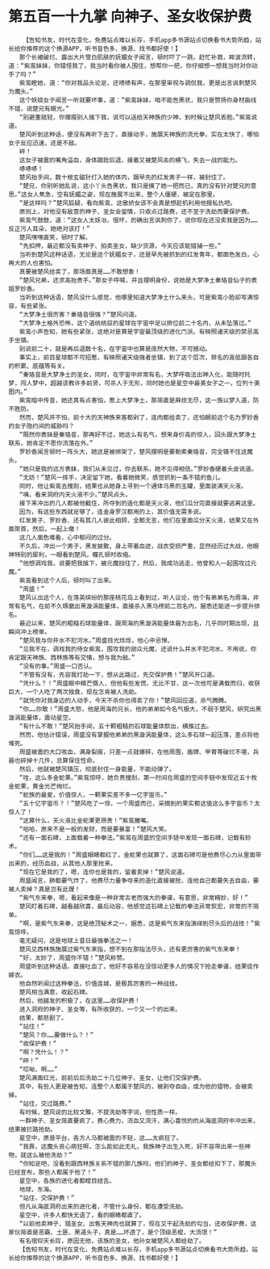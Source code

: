 # 第五百一十九掌 向神子、圣女收保护费
        【告知书友，时代在变化，免费站点难以长存，手机app多书源站点切换看书大势所趋，站长给你推荐的这个换源APP，听书音色多、换源、找书都好使！】
       那个长裙破烂、露出大片雪白肌肤的妩媚女子闻言，顿时吓了一跳，赶忙补救，眸波流转，道：“紫鸾妹妹，你错怪我了，我当时看你被人围住，想帮你一把，你仔细想一想我当时对你动手了吗？”
       紫鸾瞪她，道：“你对我品头论足，还啧啧有声，在那里审视与调侃我，更是出言讽刺楚风为魔头。”
       这个妖娆女子闻言一听就要坏事，道：“紫鸾妹妹，咱不能告黑状，我只是赞扬你身材曲线不错，说楚兄有眼光。”
       “别避重就轻，你撺掇别人擒下我，说可以送给天神族的少神，到时候让楚风丢脸。”紫鸾说道。
       楚风听到这种话，便没有再听下去了，直接动手，施展天神族的流光拳，实在太快了，哪怕女子反应迅速，还是不敌。
       砰！
       这女子被震的嘴角溢血，身体踉跄后退，接着又被楚风击的横飞，失去一战的能力。
       哧哧哧！
       楚风抬手间，数十根玄磁针打入她的体内，跟早先的红发男子一样，被封住了。
       “楚兄，你别听她乱说，这小丫头告黑状，我只是摸了她一把而已，真的没有针对楚兄的意思。”这女人焦急，空有妩媚之姿，现在施展不出来，整个人僵硬，被定在那里。
       “是这样吗？”楚风狐疑，看向紫鸾，这傲娇女该不会真是想趁机利用他报私仇吧。
       原则上，对他没有敌意的神子、圣女会留情，只收点过路费，还不至于洗劫而要保护费。
       紫鸾气鼓鼓，道：“这女人太妖冶，很坏，的确出言讽刺你了，说你现在还没卖我是因为……反正污人耳朵，她绝对该打！”
       楚风嘿嘿直笑，顿时了解。
       “先扣押，最近都没有卖神子、拍卖圣女，缺少货源，今天应该能猎捕一些。”
       当听到楚风这种话语，无论是这个妩媚女子，还是早先被抓到的红发青年，都面色发白，心再大的人也害怕。
       真要被楚风给卖了，那场面真是……不敢想象！
       “楚风兄弟，还求高抬贵手。”那女子呼喊，并且摆明身份，说她是大梦净土秦珞音仙子的表姐罗妙香。
       当听到这种话语，楚风没什么感觉，他哪里知道大梦净土什么来头，可是紫鸾小脸却写满惊容，有些紧张。
       “大梦净土很厉害？秦珞音很强？”楚风问道。
       “大梦净土格外恐怖，这个道统统驭的星球在宇宙中足以排位前二十名内，从未坠落过。”
       紫鸾小声告知，她有些紧张，这绝对是算是宇宙最顶级的进化门派，有映照诸天级的禁忌高手坐镇。
       别说前二十，就是再后退数十名，在宇宙中也算是庞然大物，不可撼动。
       事实上，前百星球都不可招惹，有映照诸天级强者坐镇，到了这个层次，排名的高低跟各自的积累、底蕴等有关。
       “秦珞音是大梦净土的圣女，同时，在宇宙中非常有名，大梦呼吸法出神入化，能随时托梦，闯人梦中，超越该教许多前贤，可杀人于无形，同时她也是星空中最美女子之一，位列十美图内。”
       紫鸾暗中传音，她还真有点害怕，惹上大梦净土，那简直是麻烦无尽，这一族以梦入道，防不胜防。
       然而，楚风并不怕，前十大的天神族来客都剁了，连肉都给卖了，还怕眼前这个名为罗妙香的女子隐约间的威胁吗？
       “既然你表妹是秦珞音，那再好不过，她这么有名气，想来身价高的惊人，回头跟大梦净土联系，她肯定不愿你流落在外。”
       罗妙香闻言顿时一阵头大，她这是被绑架了，楚风摆明是要勒索秦珞音，完全镇不住这魔头。
       “她只是我的远方表妹，我们从未见过，你去联系，她不见得相信。”罗妙香硬着头皮说道。
       “无妨！”楚风一挥手，决定留下她，看着她微笑，感觉抓到一条不错的鱼儿。
       同时，他让紫鸾去搜刮，结果也从她身上寻到一个通体乌黑的玉罐，里面装满天火液。
       “咦，看来洞府内天火液不少。”楚风点头。
       接下来冲出的几人都被他截住，所夺到的造化都是天火液，他们瓜分完直接就要逃离这里。
       因为，有这些东西就足够了，连金身罗汉都用的上，其价值无需多说。
       红发男子、罗妙香、还有其几人彼此相顾，全都无言，他们在里面瓜分天火液，结果又在外面聚首，然后，一起上缴！
       这几人面色难看，心中郁闷的过分。
       不久后，冲出一个男子，黑发披散，身上带着血迹，战衣受损严重，显然经历过大战，他眼神特别的犀利，一眼看到楚风，瞳孔顿时收缩。
       “他想调戏我，说要把我擒下，被元魔挡住了，然后，我成功逃走，他曾和人一起围攻过元魔。”
       紫鸾看到这个人后，顿时叫了出来。
       “周盛！”
       楚风认出这个人，在落英缤纷的那座桃花岛上看到过，听人议论，他个有弟弟名为周海，非常有名气，在前不久琢磨出黑漩涡能量体，直接杀入黑马榜前二百名内，据悉还能进一步提升排名。
       最近以来，楚风的粗糙石球能量体，跟周海的黑漩涡能量体最为出名，几乎同时期出现，且瞬间冲上榜单。
       “楚风我与你井水不犯河水。”周盛目光烁烁，他心中忌惮。
       “见我不在，调戏我的侍女紫鸾，围攻我的部众元魔，还说什么井水不犯河水，不用说，你肯定跟天神族、西林族等有交情，想与我为敌。”
       “没有的事。”周盛一口否认。
       “不管有没有，先容我打劫一下，想从此路过，先交保护费！”楚风开口道。
       “凭什么？！”周盛眼中精芒慑人，但他有些发慌，无比不甘，这一次他可是满载而归，收获巨大，一个人吃了两次独食，现在怎肯被人洗劫。
       “就凭你对我身边的人动手，今天不杀你也得卖了你！”楚风回应道，杀气腾腾。
       “你……你敢！”周盛大怒，他是周海的兄长，他的弟弟如今名气极大，不弱于楚风，研究出黑漩涡能量体，震动星空。
       “有什么不敢！”楚风抬手间，五十颗粗糙的石球能量体祭出，横推过去。
       然而，他估计错误，周盛没有掌握他弟弟的黑漩涡能量体，这么多石球一起压落，差点将他堆死。
       周盛被震的大口咳血，满身裂痕，只差一点就爆碎，在他周围，盾牌、甲胄等破烂不堪，兵器也碎掉十几件，总算保住性命。
       然后，他就被楚风镇压，彻底封住一身能量，不能动弹了。
       “哇，这么多金蛇果。”紫鸾惊呼，她负责搜刮，第一时间在周盛的空间手链中发现近五十枚金蛇果，黄金光芒绚烂。
       “蛇族的最爱，价值惊人，一颗果实差不多一亿宇宙币。”
       “五十亿宇宙币？！”楚风吃了一惊，一个周盛而已，采摘到的果实都这值这么多宇宙币？太惊人了！
       “这算什么，天火液比金蛇果更昂贵！”紫鸾撇嘴。
       “哈哈，原来不是一般的发财，而是要暴富！”楚风大笑。
       “还有一面石碑，上面载着一种拳法。”紫鸾在周盛的空间手链中发现一面石碑，记载有妙术。
       “你们……这是我的！”周盛眼睛都红了，金蛇果也就算了，这面石碑可是他费尽心力从里面带出来的，经历血战，从其他人那里抢来。
       “现在它是我的了，嗯，连你也是我的，留着卖掉！”楚风说道。
       周盛闻言，肺都要气炸了，他费尽力量争夺来的造化直接被抢，连他自己都要失去自由，要被人卖掉？真是岂有此理！
       “紫气东来拳，嗯，看起来像是一种非常古老而强大的拳谱，有意思，非常精妙，好！”
       楚风盯着石碑，越看越欣喜，最后动容，他感觉这石碑上记载的拳法异常恢宏，非常的不简单。
       “啊，是紫气东来拳，这是绝顶秘术之一，据悉，这是紫气东来指演绎到尽头后的战技！”紫鸾惊呼。
       毫无疑问，这是地球上昔日最强拳法之一！
       楚风见西林族施展过紫气东来指，想不到在那指法尽头，还有更厉害的紫气东来拳！
       “好，太妙了，周盛你不错！”楚风称赞。
       周盛听到这种话语，直接吐血了，他好不容易在没惊动更多人的情况下抢走拳谱，结果徒作嫁衣。
       他自然听闻过这种拳法，价值连城，是极其厉害的一种战技。
       楚风相当满意，收起石碑。
       然后，他越发的积极了，在这里……收保护费！
       进入洞府的神子、圣女等，有所收获的，一个又一个的出来。
       结果，都悲剧了。
       “站住！”
       “楚风？你……要做什么？！”
       “收保护费！”
       “啊？凭什么！？”
       “砰！”
       “哎呦，啊……”
       楚风满面红光，前前后后洗劫二十几位神子、圣女，让他们交保护费。
       其中，有些人更是被告知，连整个人都属于楚风的，被剥夺自由，成为他的猎物，会被卖掉。
       “站住，交过路费。”
       有时候，楚风说的比较文雅，不提洗劫等字词，但性质一样。
       一群神子、圣女简直要疯了，费心费力，流血又流汗，满心喜悦的的从海底洞府中冲出来，结果被拦路抢劫。
       星空中，原兽平台，各方人马都被震的不轻，这……太疯狂了。
       “我靠，这魔头丧心病狂啊，怎么能如此无礼，我族神子出生入死，好不容带出来一些神物，就这么被他洗劫？”
       “你知足吧，没看到跟西林族关系不错的那几族吗，他们的神子、圣女都给扣下了，那魔头已经宣布，那些人都属于他了！”
       星空中，各族的进化者都瞠目结舌。
       地球，东海。
       “站住，交保护费！”
       但凡从海底洞府出来的进化者，不管什么身份，都在遭受洗劫。
       星空中，许多人都快无语了，看的眼睛都直了。
       “以前他卖神子、猎圣女、出售天神肉也就算了，现在又干起洗劫的勾当，还收保护费，这家伙简直是恶霸、土匪、黑道头子，真是……坏透了，是个顶级恶棍，大流氓！”
       有名宿仰天长叹，原因无他，该族的圣女，他孙女被楚风人都给劫了。
       【告知书友，时代在变化，免费站点难以长存，手机app多书源站点切换看书大势所趋，站长给你推荐的这个换源APP，听书音色多、换源、找书都好使！】